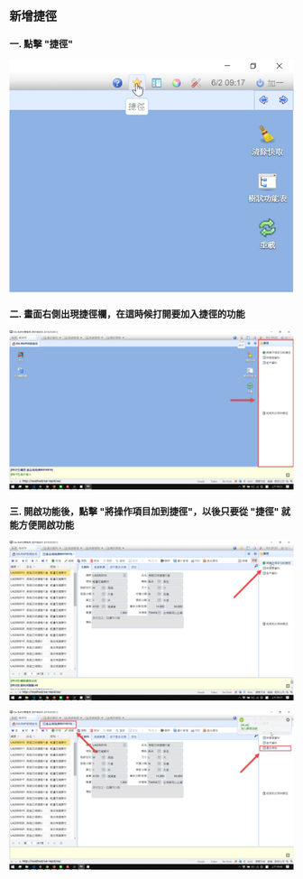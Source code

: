 ## 新增捷徑

### 一. 點擊 "捷徑"

!["捷徑" 意示圖▲](../assets/shortcut.png)

### 二. 畫面右側出現捷徑欄，在這時候打開要加入捷徑的功能

!["捷徑欄" 意示圖▲](../assets/shortcut2.png)

### 三. 開啟功能後，點擊 "將操作項目加到捷徑"，以後只要從 "捷徑" 就能方便開啟功能

!["將操作項目加到捷徑" 意示圖▲](../assets/shortcut3.png)

![捷徑加入成功 意示圖▲](../assets/shortcut4.png)